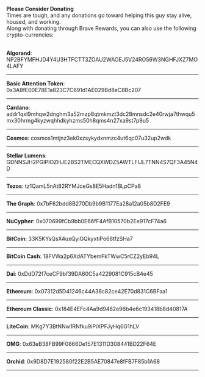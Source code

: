 **Please Consider Donating**  
Times are tough, and any donations go toward helping this guy stay alive, housed, and working.
<br>
Along with donating through Brave Rewards, you can also use the following crypto-currencies:  
<br>

**Algorand**:
NP2BFYMFHJD4Y4U3HTFCTT3ZOAU2WAOEJ5V24RO56W3NGHFJXZ7MO4LAFY

---

**Basic Attention Token**:
0x3A8fE00E78E1a823C7C691d1AE029Bd8eC8Bc207

---

**Cardano**:
addr1qxl9mhqw2dnghm3a52mzp8qtmkmzt3dc28mnsdc2e40rwja7thwqu5mx30hrmg4kyzwqhhdkyhzms50h8qms4n27xa9st7p9u5

---

**Cosmos**:
cosmos1mtjnz3ek0xzsykydxnmzc4ut6qc07u32up2wdk

---

**Stellar Lumens**:
GDNNSJH2PGIPIOZHJE2BS2TMECQXWDZ5AWTLFIJL7TNN4S7QF3A45N4D

---

**Tezos**:
tz1QamL5nAt82RYMJceGs8E5Hadn1BLpCPa8

---

**The Graph**:
0x7bF62bdd8B270Db9b9B1177Ea28a12a05b8D2FE9

---

**NuCypher**:
0x070699fCb9bb0E66fF4AfB10570b2Ee917cF74a6

---

**BitCoin**:
33K5KYsQsX4uxQyiGQkyxtiPo68tfzSHa7

---

**BitCoin Cash**:
18FVWa2p6XdATYbemFkTWwC5rCZ2yEb94L

---

**Dai**:
0xDdD72f7ceCF9bf39DA60C5a4229081C915cB4e45

---

**Ethereum**:
0x07312d5D41246c44A38c82ce42E70d831C6BFaa1

---

**Ethereum Classic**:
0x184E4EFc4Aa9d9482e96b4e6c193418b8d40817A

---

**LiteCoin**:
MKg7Y3BtNNw1RNfku9iPiXPFJyHq6G1hLV

---

**OMG**:
0x63eB38FB99F0866De157E1311D308441BD22F64E

---

**Orchid**:
0x9D8D7E192580f22E2B5AE70847e8fFB7F85b1A68

---
